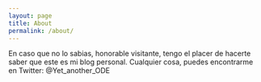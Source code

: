 ```yaml
---
layout: page
title: About
permalink: /about/
---
```

En caso que no lo sabias, honorable visitante, tengo el placer de hacerte saber que este es mi blog personal. Cualquier cosa, puedes encontrarme en Twitter: @Yet_another_ODE
